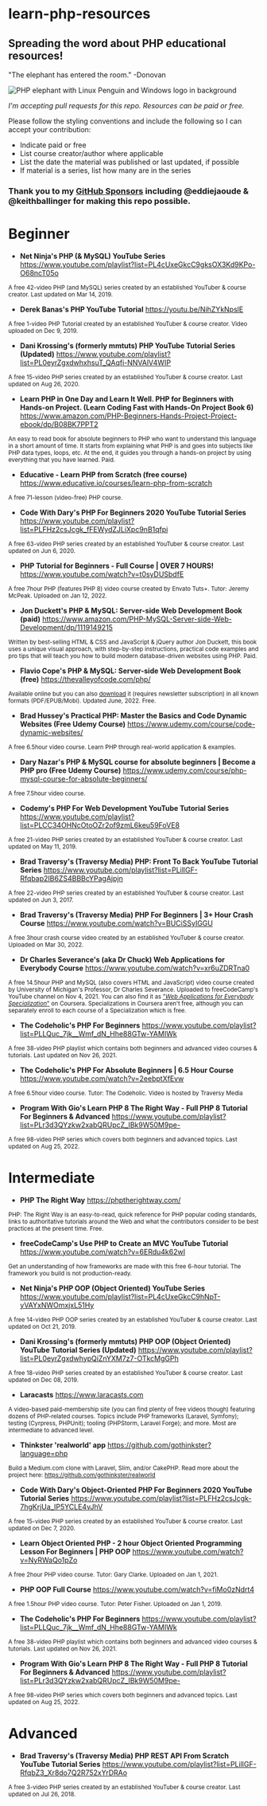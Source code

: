 # learn-php-resources
## Spreading the word about PHP educational resources!  

"The elephant has entered the room." -Donovan

![PHP elephant with Linux Penguin and Windows logo in background](https://github-production-repository-image-32fea6.s3.amazonaws.com/306814906/ed975280-15a0-11eb-9e1b-ca8faced7824?)

_I'm accepting pull requests for this repo. Resources can be paid or free._ 

Please follow the styling conventions and include the following so I can accept your contribution:
- Indicate paid or free 
- List course creator/author where applicable
- List the date the material was published or last updated, if possible
- If material is a series, list how many are in the series

### Thank you to my [GitHub Sponsors](https://github.com/sponsors/RealToughCandy) including @eddiejaoude & @keithballinger for making this repo possible.

# Beginner

- **Net Ninja's PHP (& MySQL) YouTube Series**
https://www.youtube.com/playlist?list=PL4cUxeGkcC9gksOX3Kd9KPo-O68ncT05o

<sup>A free 42-video PHP (and MySQL) series created by an established YouTuber & course creator. Last updated on Mar 14, 2019.</sup>

- **Derek Banas's PHP YouTube Tutorial**
https://youtu.be/NihZYkNpslE

<sup>A free 1-video PHP Tutorial created by an established YouTuber & course creator. Video uploaded on Dec 9, 2019.</sup>

- **Dani Krossing's (formerly mmtuts) PHP YouTube Tutorial Series (Updated)**
https://www.youtube.com/playlist?list=PL0eyrZgxdwhxhsuT_QAqfi-NNVAlV4WIP

<sup>A free 15-video PHP series created by an established YouTuber & course creator. Last updated on Aug 26, 2020.</sup>

- **Learn PHP in One Day and Learn It Well. PHP for Beginners with Hands-on Project. (Learn Coding Fast with Hands-On Project Book 6)**
https://www.amazon.com/PHP-Beginners-Hands-Project-Project-ebook/dp/B08BK7PPT2

<sup>An easy to read book for absolute beginners to PHP who want to understand this language in a short amount of time. It starts from explaining what PHP is and goes into subjects like PHP data types, loops, etc. At the end, it guides you through a hands-on project by using everything that you have learned. Paid.</sup>

- **Educative - Learn PHP from Scratch (free course)**
https://www.educative.io/courses/learn-php-from-scratch

<sup>A free 71-lesson (video-free) PHP course.</sup>

- **Code With Dary's PHP For Beginners 2020 YouTube Tutorial Series**
https://www.youtube.com/playlist?list=PLFHz2csJcgk_fFEWydZJLiXpc9nB1qfpi

<sup>A free 63-video PHP series created by an established YouTuber & course creator. Last updated on Jun 6, 2020.</sup>

- **PHP Tutorial for Beginners - Full Course | OVER 7 HOURS!**
https://www.youtube.com/watch?v=t0syDUSbdfE

<sup>A free 7hour PHP (features PHP 8) video course created by Envato Tuts+. Tutor: Jeremy McPeak. Uploaded on Jan 12, 2022.</sup>

- **Jon Duckett's PHP & MySQL: Server-side Web Development Book (paid)**
https://www.amazon.com/PHP-MySQL-Server-side-Web-Development/dp/1119149215

<sup>Written by best-selling HTML & CSS and JavaScript & jQuery author Jon Duckett, this book uses a unique visual approach, with step-by-step instructions, practical code examples and pro tips that will teach you how to build modern database-driven websites using PHP. Paid.</sup>

- **Flavio Cope's PHP & MySQL: Server-side Web Development Book (free)**
https://thevalleyofcode.com/php/

<sup>Available online but you can also [download](https://thevalleyofcode.com/download/php/) it (requires newsletter subscription) in all known formats (PDF/EPUB/Mobi). Updated June, 2022. Free.</sup>

- **Brad Hussey's Practical PHP: Master the Basics and Code Dynamic Websites (Free Udemy Course)**
https://www.udemy.com/course/code-dynamic-websites/

<sup>A free 6.5hour video course. Learn PHP through real-world application & examples.</sup>

- **Dary Nazar's PHP & MySQL course for absolute beginners | Become a PHP pro (Free Udemy Course)**
https://www.udemy.com/course/php-mysql-course-for-absolute-beginners/

<sup>A free 7.5hour video course.</sup>

- **Codemy's PHP For Web Development YouTube Tutorial Series**
https://www.youtube.com/playlist?list=PLCC34OHNcOtoOZr2of9zmL6keu59FoVE8

<sup>A free 21-video PHP series created by an established YouTuber & course creator. Last updated on May 11, 2019.</sup>

- **Brad Traversy's (Traversy Media) PHP: Front To Back YouTube Tutorial Series**
https://www.youtube.com/playlist?list=PLillGF-Rfqbap2IB6ZS4BBBcYPagAjpjn

<sup>A free 22-video PHP series created by an established YouTuber & course creator. Last updated on Jun 3, 2017.</sup>

- **Brad Traversy's (Traversy Media) PHP For Beginners | 3+ Hour Crash Course**
https://www.youtube.com/watch?v=BUCiSSyIGGU

<sup>A free 3hour crash course video created by an established YouTuber & course creator. Uploaded on Mar 30, 2022.</sup>

- **Dr Charles Severance's (aka Dr Chuck) Web Applications for Everybody Course**
https://www.youtube.com/watch?v=xr6uZDRTna0

<sup>A free 14.5hour PHP and MySQL (also covers HTML and JavaScript) video course created by University of Michigan's Professor, Dr Charles Severance. Uploaded to freeCodeCamp's YouTube channel on Nov 4, 2021. You can also find it as ["*Web Applications for Everybody Specialization*"](https://www.coursera.org/specializations/web-applications#courses) on Coursera. Specializations in Coursera aren't free, although you can separately enroll to each course of a Specialization which is free.</sup>

- **The Codeholic's PHP For Beginners**
https://www.youtube.com/playlist?list=PLLQuc_7jk__Wmf_dN_Hhe88GTw-YAMIWk

<sup>A free 38-video PHP playlist which contains both beginners and advanced video courses & tutorials. Last updated on Nov 26, 2021.</sup>

- **The Codeholic's PHP For Absolute Beginners | 6.5 Hour Course**
https://www.youtube.com/watch?v=2eebptXfEvw

<sup>A free 6.5hour video course. Tutor: The Codeholic. Video is hosted by Traversy Media</sup>

- **Program With Gio's Learn PHP 8 The Right Way - Full PHP 8 Tutorial For Beginners & Advanced**
https://www.youtube.com/playlist?list=PLr3d3QYzkw2xabQRUpcZ_IBk9W50M9pe-

<sup>A free 98-video PHP series which covers both beginners and advanced topics. Last updated on Aug 25, 2022.</sup>


# Intermediate

- **PHP The Right Way**
https://phptherightway.com/

<sup>PHP: The Right Way is an easy-to-read, quick reference for PHP popular coding standards, links to authoritative tutorials around the Web and what the contributors consider to be best practices at the present time. Free. </sup>

- **freeCodeCamp's Use PHP to Create an MVC YouTube Tutorial**
https://www.youtube.com/watch?v=6ERdu4k62wI

<sup>Get an understanding of how frameworks are made with this free 6-hour tutorial. The framework you build is not production-ready.</sup>

- **Net Ninja's PHP OOP (Object Oriented) YouTube Series**
https://www.youtube.com/playlist?list=PL4cUxeGkcC9hNpT-yVAYxNWOmxjxL51Hy

<sup>A free 14-video PHP OOP series created by an established YouTuber & course creator. Last updated on Oct 21, 2019.</sup>

- **Dani Krossing's (formerly mmtuts) PHP OOP (Object Oriented) YouTube Tutorial Series (Updated)**
https://www.youtube.com/playlist?list=PL0eyrZgxdwhypQiZnYXM7z7-OTkcMgGPh

<sup>A free 18-video PHP series created by an established YouTuber & course creator. Last updated on Dec 08, 2019.</sup>

- **Laracasts**
https://www.laracasts.com

<sup>A video-based paid-membership site (you can find plenty of free videos though) featuring dozens of PHP-related courses. Topics include PHP frameworks (Laravel, Symfony); testing (Cyrpress, PHPUnit); tooling (PHPStorm, Laravel Forge); and more. Most are intermediate to advanced level.</sup>

- **Thinkster 'realworld' app**
https://github.com/gothinkster?language=php

<sup> Build a Medium.com clone with Laravel, Slim, and/or CakePHP. Read more about the project here: https://github.com/gothinkster/realworld</sup>


- **Code With Dary's Object-Oriented PHP For Beginners 2020 YouTube Tutorial Series**
https://www.youtube.com/playlist?list=PLFHz2csJcgk-7hgKrjUa_IP5YCLE4vJhV

<sup>A free 15-video PHP series created by an established YouTuber & course creator. Last updated on Dec 7, 2020.</sup>

- **Learn Object Oriented PHP - 2 hour Object Oriented Programming Lesson For Beginners | PHP OOP**
https://www.youtube.com/watch?v=NyRWaQo1pZo

<sup>A free 2hour PHP video course. Tutor: Gary Clarke. Uploaded on Jan 1, 2021.</sup>

- **PHP OOP Full Course**
https://www.youtube.com/watch?v=fiMo0zNdrt4

<sup>A free 1.5hour PHP video course. Tutor: Peter Fisher. Uploaded on Jan 1, 2019.</sup>

- **The Codeholic's PHP For Beginners**
https://www.youtube.com/playlist?list=PLLQuc_7jk__Wmf_dN_Hhe88GTw-YAMIWk

<sup>A free 38-video PHP playlist which contains both beginners and advanced video courses & tutorials. Last updated on Nov 26, 2021.</sup>

- **Program With Gio's Learn PHP 8 The Right Way - Full PHP 8 Tutorial For Beginners & Advanced**
https://www.youtube.com/playlist?list=PLr3d3QYzkw2xabQRUpcZ_IBk9W50M9pe-

<sup>A free 98-video PHP series which covers both beginners and advanced topics. Last updated on Aug 25, 2022.</sup>

# Advanced

- **Brad Traversy's (Traversy Media) PHP REST API From Scratch YouTube Tutorial Series**
https://www.youtube.com/playlist?list=PLillGF-RfqbZ3_Xr8do7Q2R752xYrDRAo

<sup>A free 3-video PHP series created by an established YouTuber & course creator. Last updated on Jul 26, 2018.</sup>